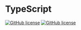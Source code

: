# TypeScript
[![GitHub license](https://img.shields.io/github/license/mashape/apistatus.svg?style=flat-square)](https://github.com/codelegant/TypeScript/blob/master/README.md)
[![GitHub license](https://img.shields.io/badge/typescript-v1.5-blue.svg?style=flat-square)](http://www.typescriptlang.org/)